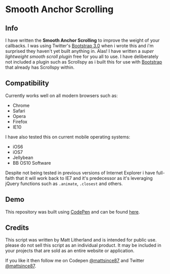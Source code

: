 # Smooth Anchor Scrolling

## Info

I have written the **Smooth Anchor Scrolling** to improve the weight of your callbacks. I was using Twitter's [Bootstrap 3.0](http://getbootstrap.com/) when i wrote this and i'm surprised they haven't yet built anything in. Alas! I have written a *super lightweight smooth scroll plugin* free for you all to use. I have deliberately not included a plugin such as Scrollspy as i built this for use with [Bootstrap](http://getbootstrap.com/) that already has Scrollspy within.

## Compatibility

Currently works well on all modern browsers such as:
* Chrome
* Safari
* Opera
* Firefox
* IE10

I have also tested this on current mobile operating systems:
* iOS6
* iOS7
* Jellybean
* BB OS10 Software


Despite not being tested in previous versions of Internet Explorer i have full-faith that it will work back to IE7 and it's predecessor as it's leveraging jQuery functions such as `.animate`, `.closest` and others.

## Demo

This repository was built using [CodePen](http://codepen.io/) and can be found [here](http://codepen.io/mattsince87/details/exByn).



## Credits

This script was written by Matt Litherland and is intended for public use. please do not sell this script as an individual product. It may be included in your projects that are sold as an entire website or application.

If you like it then follow me on Codepen [@mattsince87](http://codepen.io/mattsince87) and Twitter [@mattsince87](http://twitter.com/mattsince87).
